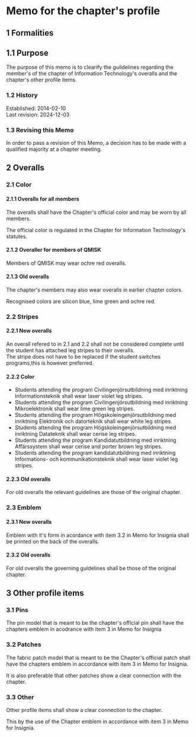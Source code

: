 # Memo for the chapter's profile

## 1 Formalities

## 1.1 Purpose

The purpose of this memo is to clearify the guildelines regarding the member's of the chapter of Information Technology's overalls and the chapter's other profile items.

### 1.2 History

Established: 2014-02-10  
Last revision: 2024-12-03

### 1.3 Revising this Memo

In order to pass a revision of this Memo, a decision has to be made with a qualified majority at a chapter meeting.

## 2 Overalls

### 2.1 Color

#### 2.1.1 Overalls for all members

The overalls shall have the Chapter's official color and may be worn by all members.

The official color is regulated in the Chapter for Information Technology's statutes.

#### 2.1.2 Overaller for members of QMISK

Members of QMISK may wear ochre red overalls.

#### 2.1.3 Old overalls

The chapter's members may also wear overalls in earlier chapter colors.

Recognised colors are silicon blue, lime green and ochre red.

### 2.2 Stripes

#### 2.2.1 New overalls

An overall refered to in 2.1 and 2.2 shall not be considered complete until the student has attached leg stripes to their overalls.  
The stripe does not have to be replaced if the student switches programs,this is however preferred.

#### 2.2.2 Color

- Students attending the program Civilingenjörsutbildning med inriktning Informationsteknik shall wear laser violet leg stripes.  
- Students attending the program Civilingenjörsutbildning med inriktning Mikroelektronik shall wear lime green leg stripes.  
- Students attending the program Högskoleingenjörsutbildning med inriktning Elektronik och datorteknik shall wear white leg stripes.  
- Students attending the program Högskoleingenjörsutbildning med inriktning Datateknik shall wear cerise leg stripes.  
- Students attending the program Kandidatutbildning med inriktning Affärssystem shall wear cerise and porter brown leg stripes.  
- Students attending the program kandidatutbildning med inriktning Informations- och kommunikationsteknik shall wear laser violet leg stripes.

#### 2.2.3 Old overalls

For old overalls the relevant guidelines are those of the original chapter.

### 2.3 Emblem

#### 2.3.1 New overalls

Emblem with it's form in acordance with item 3.2 in Memo for Insignia shall be printed on the back of the overalls.

#### 2.3.2 Old overalls

For old overalls the governing guidelines shall be those of the original chapter.

## 3 Other profile items

### 3.1 Pins

The pin model that is meant to be the chapter's official pin shall have the chapters emblem in acodrance with item 3 in Memo for Insignia

### 3.2 Patches

The fabric patch model that is meant to be the Chapter's official patch shall have the chapters emblem in accordance with item 3 in Memo for Insignia.

It is also preferable that other patches show a clear connection with the chapter.

### 3.3 Other

Other profile items shall show a clear connection to the chapter.

This by the use of the Chapter emblem in accordance with item 3 in Memo for Insignia.
